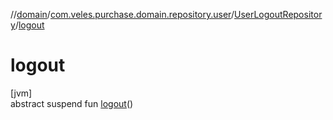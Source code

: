 //[domain](../../../index.md)/[com.veles.purchase.domain.repository.user](../index.md)/[UserLogoutRepository](index.md)/[logout](logout.md)

# logout

[jvm]\
abstract suspend fun [logout](logout.md)()
